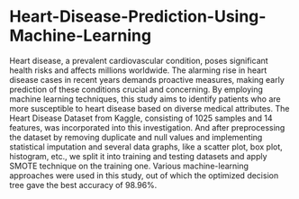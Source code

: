 # Heart-Disease-Prediction-Using-Machine-Learning
Heart disease, a prevalent cardiovascular condition, poses significant health risks and affects millions worldwide. The alarming rise in heart disease cases in recent years demands proactive measures, making early prediction of these conditions crucial and concerning. By employing machine learning techniques, this study aims to identify patients who are more susceptible to heart disease based on diverse medical attributes. The Heart Disease Dataset from Kaggle, consisting of 1025 samples and 14 features, was incorporated into this investigation. And after preprocessing the dataset by removing duplicate and null values and implementing statistical imputation and several data graphs, like a scatter plot, box plot, histogram, etc., we split it into training and testing datasets and apply SMOTE technique on the training one. Various machine-learning approaches were used in this study, out of which the optimized decision tree gave the best accuracy of 98.96%.
